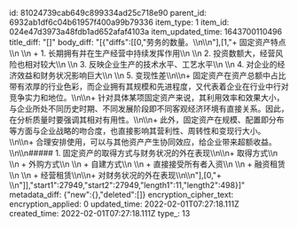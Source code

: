 id: 81024739cab649c899334ad25c718e90
parent_id: 6932ab1df6c04b61957f400a99b79336
item_type: 1
item_id: 024e47d3973a48fdb1ad652afaf4103a
item_updated_time: 1643700110496
title_diff: "[]"
body_diff: "[{\"diffs\":[[0,\"劳务的数量。\\\n\\\n\"],[1,\"+ 固定资产特点\\\n  \\\n  + 1. 长期拥有并在生产经营中持续发挥作用\\\n    \\\n    2. 投资数额大，经营风险也相对较大\\\n    \\\n    3. 反映企业生产的技术水平、工艺水平\\\n    \\\n    4. 对企业的经济效益和财务状况影响巨大\\\n    \\\n    5. 变现性差\\\n\\\n+ 固定资产在资产总额中占比带有浓厚的行业色彩，而企业拥有其规模和先进程度，又代表着企业在行业中行对竞争实力和地位。\\\n\\\n+ 针对具体某项固定资产来说，其利用效率和效果大小，与企业所处不同历史时期、不同发展阶段即不同客观经济环境有直接关系。因此，在分析质量时要强调其相对有用性。\\\n\\\n+ 此外，固定资产在规模、配置即分布等方面与企业战略的吻合度，也直接影响其营利性、周转性和变现行大小。\\\n\\\n+ 合理安排使用，可以与其他资产产生协同效应，给企业带来超额收益。\\\n\\\n##### 1. 固定资产的取得方式与财务状况的外在表现\\\n\\\n+ 取得方式\\\n  \\\n  + 外购方式\\\n  \\\n  + 自建方式\\\n  \\\n  + 直接接受所有者入资\\\n  \\\n  + 融资租赁\\\n  \\\n  + 经营租赁\\\n\\\n+ 对财务状况的外在表现\\\n\\\n\"],[0,\"+ \\\n\"]],\"start1\":27949,\"start2\":27949,\"length1\":11,\"length2\":498}]"
metadata_diff: {"new":{},"deleted":[]}
encryption_cipher_text: 
encryption_applied: 0
updated_time: 2022-02-01T07:27:18.111Z
created_time: 2022-02-01T07:27:18.111Z
type_: 13